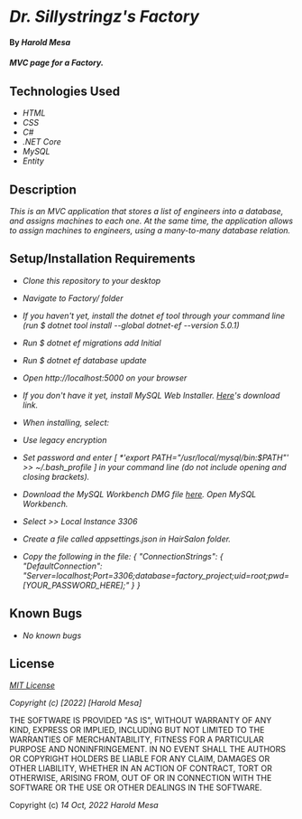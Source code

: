 # _Dr. Sillystringz's Factory_

#### By _**Harold Mesa**_

#### _MVC page for a Factory._

## Technologies Used

* _HTML_
* _CSS_
* _C#_
* _.NET Core_
* _MySQL_
* _Entity_

## Description

_This is an MVC application that stores a list of engineers into a database, and assigns machines to each one. At the same time, the application allows to assign machines to engineers, using a many-to-many database relation._ 

## Setup/Installation Requirements

* _Clone this repository to your desktop_
* _Navigate to Factory/ folder_
* _If you haven't yet, install the dotnet ef tool through your command line (run $ dotnet tool install --global dotnet-ef --version 5.0.1)_
* _Run $ dotnet ef migrations add Initial_
* _Run $ dotnet ef database update_
* _Open http://localhost:5000 on your browser_

* _If you don't have it yet, install MySQL Web Installer. [Here](https://dev.mysql.com/downloads/installer/)'s download link._
* _When installing, select:_ 
* _Use legacy encryption_
* _Set password and enter [ *'export PATH="/usr/local/mysql/bin:$PATH"' >> ~/.bash_profile ] in your command line (do not include opening and closing brackets)._

* _Download the MySQL Workbench DMG file [here](https://dev.mysql.com/downloads/file/?id=484391). Open MySQL Workbench._
* _Select >> Local Instance 3306_
* _Create a file called appsettings.json in HairSalon folder._
* _Copy the following in the file:_
 _{ "ConnectionStrings": { "DefaultConnection": "Server=localhost;Port=3306;database=factory_project;uid=root;pwd=[YOUR_PASSWORD_HERE];" } }_

## Known Bugs

* _No known bugs_

## License

_[MIT License](https://en.wikipedia.org/wiki/MIT_License)_

_Copyright (c) [2022] [Harold Mesa]_

THE SOFTWARE IS PROVIDED "AS IS", WITHOUT WARRANTY OF ANY KIND, EXPRESS OR
IMPLIED, INCLUDING BUT NOT LIMITED TO THE WARRANTIES OF MERCHANTABILITY,
FITNESS FOR A PARTICULAR PURPOSE AND NONINFRINGEMENT. IN NO EVENT SHALL THE
AUTHORS OR COPYRIGHT HOLDERS BE LIABLE FOR ANY CLAIM, DAMAGES OR OTHER
LIABILITY, WHETHER IN AN ACTION OF CONTRACT, TORT OR OTHERWISE, ARISING FROM,
OUT OF OR IN CONNECTION WITH THE SOFTWARE OR THE USE OR OTHER DEALINGS IN THE
SOFTWARE.

Copyright (c) _14 Oct, 2022_ _Harold Mesa_
